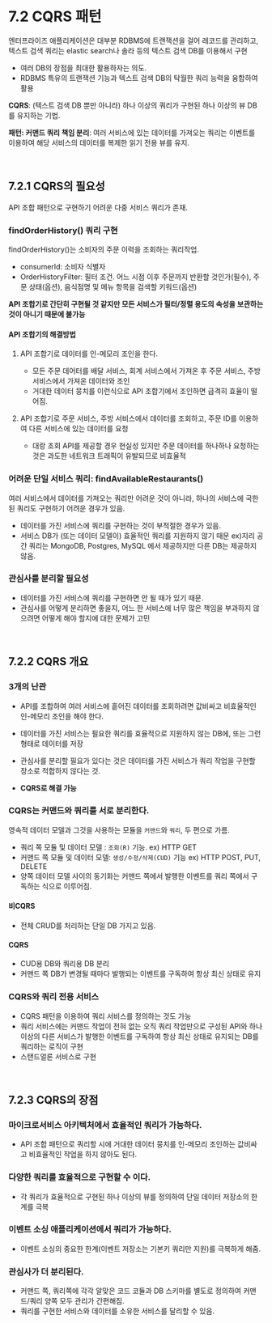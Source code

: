 # 7.2 CQRS 패턴

엔터프라이즈 애플리케이션은 대부분 RDBMS에 트랜잭션을 걸어 레코드를 관리하고, 텍스트 검색 쿼리는 elastic search나 솔라 등의 텍스트 검색 DB를 이용해서 구현

-   여러 DB의 장점을 최대한 활용하자는 의도.
-   RDBMS 특유의 트랜잭션 기능과 텍스트 검색 DB의 탁월한 쿼리 능력을 융합하여 활용

<b>CQRS</b>: (텍스트 검색 DB 뿐만 아니라) 하나 이상의 쿼리가 구현된 하나 이상의 뷰 DB를 유지하는 기법.

<b>패턴: 커맨드 쿼리 책임 분리</b>: 여러 서비스에 있는 데이터를 가져오는 쿼리는 이벤트를 이용하여 해당 서비스의 데이터를 복제한 읽기 전용 뷰를 유지.

<br />

## 7.2.1 CQRS의 필요성

API 조합 패턴으로 구현하기 어려운 다중 서비스 쿼리가 존재.

### findOrderHistory() 쿼리 구현

findOrderHistory()는 소비자의 주문 이력을 조회하는 쿼리작업.

-   consumerId: 소비자 식별자
-   OrderHistoryFilter: 필터 조건. 어느 시점 이후 주문까지 반환할 것인가(필수), 주문 상태(옵션), 음식점명 및 메뉴 항목을 검색할 키워드(옵션)

<b>API 조합기로 간단히 구현될 것 같지만 모든 서비스가 필터/정렬 용도의 속성을 보관하는 것이 아니기 때문에 불가능</b>

#### API 조합기의 해결방법

1. API 조합기로 데이터를 인-메모리 조인을 한다.

    - 모든 주문 데어터를 배달 서비스, 회계 서비스에서 가져온 후 주문 서비스, 주방 서비스에서 가져온 데이터와 조인
    - 거대한 데이터 뭉치를 이런식으로 API 조합기에서 조인하면 급격히 효율이 떨어짐.

2. API 조합기로 주문 서비스, 주방 서비스에서 데이터를 조회하고, 주문 ID를 이용하여 다른 서비스에 있는 데이터를 요청
    - 대랑 조회 API를 제공할 경우 현실성 있지만 주문 데이터를 하나하나 요청하는 것은 과도한 네트워크 트래픽이 유발되므로 비효율적

### 어려운 단일 서비스 쿼리: findAvailableRestaurants()

여러 서비스에서 데이터를 가져오는 쿼리만 어려운 것이 아니라, 하나의 서비스에 국한된 쿼리도 구현하기 어려운 경우가 있음.

-   데이터를 가진 서비스에 쿼리를 구현하는 것이 부적절한 경우가 있음.
-   서비스 DB가 (또는 데이터 모델이) 효율적인 쿼리를 지원하지 않기 때문 ex)지리 공간 쿼리는 MongoDB, Postgres, MySQL 에서 제공하지만 다른 DB는 제공하지 않음.

### 관심사를 분리할 필요성

-   데이터를 가진 서비스에 쿼리를 구현하면 안 될 때가 있기 때문.
-   관심사를 어떻게 분리하면 좋을지, 어느 한 서비스에 너무 많은 책임을 부과하지 않으려면 어떻게 해야 할지에 대한 문제가 고민

<br />

## 7.2.2 CQRS 개요

### 3개의 난관

-   API를 조합하여 여러 서비스에 흩어진 데이터를 조회하려면 값비싸고 비효율적인 인-메모리 조인을 해야 한다.
-   데이터를 가진 서비스는 필요한 쿼리를 효율적으로 지원하지 않는 DB에, 또는 그런 형태로 데이터를 저장
-   관심사를 분리할 필요가 있다는 것은 데이터를 가진 서비스가 쿼리 작업을 구현할 장소로 적합하지 않다는 것.

-   <b> CQRS로 해결 가능</b>

### CQRS는 커맨드와 쿼리를 서로 분리한다.

영속적 데이터 모델과 그것을 사용하는 모듈을 `커맨드`와 `쿼리`, 두 편으로 가름.

-   쿼리 쪽 모듈 및 데이터 모델 : `조회(R)` 기능. ex) HTTP GET
-   커맨드 쪽 모듈 및 데이터 모델: `생성/수정/삭제(CUD)` 기능 ex) HTTP POST, PUT, DELETE
-   양쪽 데이터 모델 사이의 동기화는 커맨드 쪽에서 발행한 이벤트를 쿼리 쪽에서 구독하는 식으로 이루어짐.

#### 비CQRS

-   전체 CRUD를 처리하는 단일 DB 가지고 있음.

#### CQRS

-   CUD용 DB와 쿼리용 DB 분리
-   커맨드 쪽 DB가 변경될 때마다 발행되는 이벤트를 구독하여 항상 최신 상태로 유지

### CQRS와 쿼리 전용 서비스

-   CQRS 패턴을 이용하여 쿼리 서비스를 정의하는 것도 가능
-   쿼리 서비스에는 커맨드 작업이 전혀 없는 오직 쿼리 작업만으로 구성된 API와 하나 이상의 다른 서비스가 발행한 이벤트를 구독하여 항상 최신 상태로 유지되는 DB를 쿼리하는 로직이 구현
-   스탠드얼론 서비스로 구현

<br />

## 7.2.3 CQRS의 장점

### 마이크로서비스 아키텍처에서 효율적인 쿼리가 가능하다.

-   API 조합 패턴으로 쿼리할 시에 거대한 데이터 뭉치를 인-메모리 조인하는 값비싸고 비효율적인 작업을 하지 않아도 된다.

### 다양한 쿼리를 효율적으로 구현할 수 이다.

-   각 쿼리가 효율적으로 구현된 하나 이상의 뷰를 정의하여 단일 데이터 저장소의 한계를 극복

### 이벤트 소싱 애플리케이션에서 쿼리가 가능하다.

-   이벤트 소싱의 중요한 한계(이벤트 저장소는 기본키 쿼리만 지원)를 극복하게 해줌.

### 관심사가 더 분리된다.

-   커맨드 쪽, 쿼리쪽에 각각 알맞은 코드 코듈과 DB 스키마를 별도로 정의하여 커맨드/쿼리 양쪽 모두 관리가 간편해짐.
-   쿼리를 구현한 서비스와 데이터를 소유한 서비스를 달리할 수 있음.
